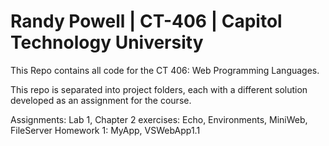 # Randy Powell | CT-406 | Capitol Technology University
This Repo contains all code for the CT 406: Web Programming Languages.

This repo is separated into project folders, each with a different solution developed as an assignment for the course.

Assignments:
Lab 1, Chapter 2 exercises: Echo, Environments, MiniWeb, FileServer
Homework 1: MyApp, VSWebApp1.1
